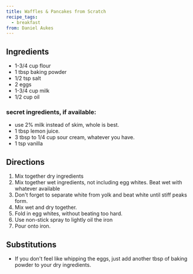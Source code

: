 ```yaml
---
title: Waffles & Pancakes from Scratch
recipe_tags:
  - breakfast
from: Daniel Aukes
---
```

## Ingredients

-   1-3/4 cup flour
-   1 tbsp baking powder
-   1/2 tsp salt
-   2 eggs
-   1-3/4 cup milk
-   1/2 cup oil

### secret ingredients, if available:

-   use 2% milk instead of skim, whole is best.
-   1 tbsp lemon juice.
-   3 tbsp to 1/4 cup sour cream, whatever you have.
-   1 tsp vanilla

## Directions

1.  Mix together dry ingredients
2.  Mix together wet ingredients, not including egg whites. Beat wet with whatever available
3.  Don't forget to separate white from yolk and beat white until stiff peaks form.
4.  Mix wet and dry together.
5.  Fold in egg whites, without beating too hard.
5.  Use non-stick spray to lightly oil the iron
6.  Pour onto iron.

## Substitutions

* If you don't feel like whipping the eggs, just add another tbsp of baking powder to your dry ingredients.